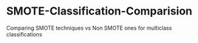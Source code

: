 # SMOTE-Classification-Comparision
Comparing SMOTE techniques vs Non SMOTE ones for multiclass classifications
